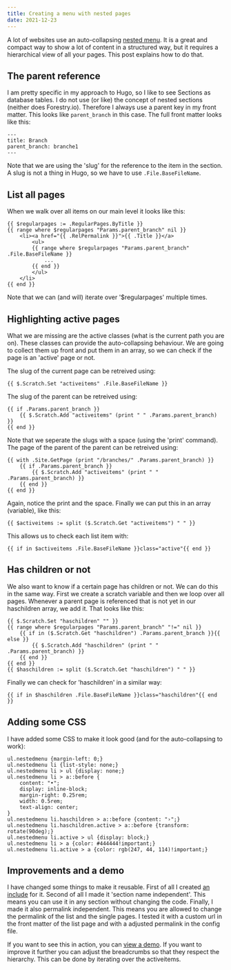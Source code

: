 ```yaml
---
title: Creating a menu with nested pages
date: 2021-12-23
---
```


A lot of websites use an auto-collapsing [nested menu](/add-ons/nested-menu/). It is a great and compact way to show a lot of content in a structured way, but it requires a hierarchical view of all your pages. This post explains how to do that.

## The parent reference

I am pretty specific in my approach to Hugo, so I like to see Sections as database tables. I do not use (or like) the concept of nested sections (neither does Forestry.io). Therefore I always use a parent key in my front matter. This looks like `parent_branch` in this case. The full front matter looks like this:

```
---
title: Branch
parent_branch: branche1
---
```

Note that we are using the 'slug' for the reference to the item in the section. A slug is not a thing in Hugo, so we have to use `.File.BaseFileName`. 

## List all pages

When we walk over all items on our main level it looks like this:

```
{{ $regularpages := .RegularPages.ByTitle }}
{{ range where $regularpages "Params.parent_branch" nil }}
    <li><a href="{{ .RelPermalink }}">{{ .Title }}</a>
        <ul>
        {{ range where $regularpages "Params.parent_branch" .File.BaseFileName }}
            ...
        {{ end }}
        </ul>
    </li>
{{ end }}
```

Note that we can (and will) iterate over '$regularpages' multiple times.

## Highlighting active pages

What we are missing are the active classes (what is the current path you are on). These classes can provide the auto-collapsing behaviour. We are going to collect them up front and put them in an array, so we can check if the page is an 'active' page or not.

The slug of the current page can be retreived using:

    {{ $.Scratch.Set "activeitems" .File.BaseFileName }}

The slug of the parent can be retreived using:

```
{{ if .Params.parent_branch }}
    {{ $.Scratch.Add "activeitems" (print " " .Params.parent_branch) }}
{{ end }}
```

Note that we seperate the slugs with a space (using the 'print' command). The page of the parent of the parent can be retreived using:

```
{{ with .Site.GetPage (print "/branches/" .Params.parent_branch) }}
    {{ if .Params.parent_branch }}
        {{ $.Scratch.Add "activeitems" (print " " .Params.parent_branch) }}
    {{ end }}
{{ end }}
```
Again, notice the print and the space. Finally we can put this in an array (variable), like this:

    {{ $activeitems := split ($.Scratch.Get "activeitems") " " }}

This allows us to check each list item with:

    {{ if in $activeitems .File.BaseFileName }}class="active"{{ end }}

## Has children or not

We also want to know if a certain page has children or not. We can do this in the same way. First we create a scratch variable and then we loop over all pages. Whenever a parent page is referenced that is not yet in our haschildren array, we add it. That looks like this:

```
{{ $.Scratch.Set "haschildren" "" }}
{{ range where $regularpages "Params.parent_branch" "!=" nil }}
    {{ if in ($.Scratch.Get "haschildren") .Params.parent_branch }}{{ else }}
        {{ $.Scratch.Add "haschildren" (print " " .Params.parent_branch) }}
    {{ end }}
{{ end }}
{{ $haschildren := split ($.Scratch.Get "haschildren") " " }}
```

Finally we can check for 'haschildren' in a similar way:

    {{ if in $haschildren .File.BaseFileName }}class="haschildren"{{ end }}

## Adding some CSS

I have added some CSS to make it look good (and for the auto-collapsing to work):

```
ul.nestedmenu {margin-left: 0;}
ul.nestedmenu li {list-style: none;}
ul.nestedmenu li > ul {display: none;}
ul.nestedmenu li > a::before {
    content: "•"; 
    display: inline-block; 
    margin-right: 0.25rem; 
    width: 0.5rem; 
    text-align: center;
}
ul.nestedmenu li.haschildren > a::before {content: "›";}
ul.nestedmenu li.haschildren.active > a::before {transform: rotate(90deg);}
ul.nestedmenu li.active > ul {display: block;}
ul.nestedmenu li > a {color: #444444!important;}
ul.nestedmenu li.active > a {color: rgb(247, 44, 114)!important;}
```

## Improvements and a demo

I have changed some things to make it reusable. First of all I created [an include](/add-ons/nested-menu/) for it. Second of all I made it 'section name independent'. This means you can use it in any section without changing the code. Finally, I made it also permalink independent. This means you are allowed to change the permalink of the list and the single pages. I tested it with a custom url in the front matter of the list page and with a adjusted permalink in the config file.

If you want to see this in action, you can [view a demo](/branches). If you want to improve it further you can adjust the breadcrumbs so that they respect the hierarchy. This can be done by iterating over the activeitems.
